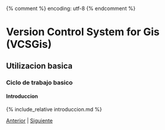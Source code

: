 {% comment %} encoding: utf-8 {% endcomment %}

# Version Control System for Gis (VCSGis)

## Utilizacion basica

### Ciclo de trabajo basico

#### Introduccion

{% include_relative introduccion.md %}
 
[Anterior](index.md) | [Siguiente](actualizar_copia_de_trabajo_t.md)
